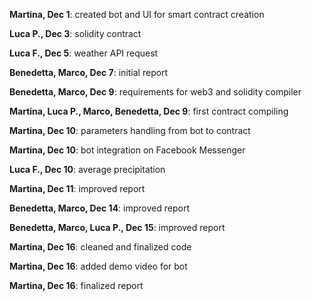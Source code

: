 **Martina, Dec 1**: created bot and UI for smart contract creation

**Luca P., Dec 3**: solidity contract

**Luca F., Dec 5**: weather API request

**Benedetta, Marco, Dec 7**: initial report

**Benedetta, Marco, Dec 9**: requirements for web3 and solidity compiler

**Martina, Luca P., Marco, Benedetta, Dec 9**: first contract compiling

**Martina, Dec 10**: parameters handling from bot to contract

**Martina, Dec 10**: bot integration on Facebook Messenger

**Luca F., Dec 10**: average precipitation

**Martina, Dec 11**: improved report 

**Benedetta, Marco, Dec 14**: improved report

**Benedetta, Marco, Luca P., Dec 15**: improved report

**Martina, Dec 16**: cleaned and finalized code

**Martina, Dec 16**: added demo video for bot

**Martina, Dec 16**: finalized report
